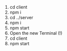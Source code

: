  
1. cd client
2. npm i
3. cd ../server
4. npm i
5. npm start
6. Open the new Terminal (!)
7. cd client
8. npm start
